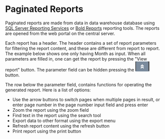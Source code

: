 # Paginated Reports

Paginated reports are made from data in data warehouse database using <a href="https://learn.microsoft.com/en-us/sql/reporting-services/create-deploy-and-manage-mobile-and-paginated-reports?view=sql-server-ver16" target="_blank">SQL Server Reporting Services</a> or <a href="https://www.boldreports.com/" target="_blank">Bold Reports</a> reporting tools. 
The reports are opened from the web portal on the central server. 

Each report has a header. The header contains a set of report parameters for filtering the report content, and these are different from report to report. The example below shows one only having Month as input. When all parameters are filled in, one can get the report by pressing the "View report" button. The parameter field can be hidden pressing the ![](../../img/SSRS_HideMenu.png) button.

The row below the parameter field, contains functions for operating the generated report. Here is a list of options:

- Use the arrow buttons to switch pages when multiple pages in result, or enter page number in the page number input field and press enter
- Zoom the report using the zoom field 
- Find text in the report using the search tool 
- Export data to other format using the export menu 
- Refresh report content using the refresh button 
- Print report using the print button 


